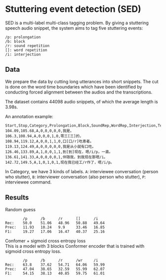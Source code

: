 # Stuttering event detection (SED)

SED is a multi-label multi-class tagging problem. By giving a stuttering speech audio snippet, the system aims to tag five stuttering events:

```
/p: prolongation
/b: block
/r: sound repetition
[]: word repetition
/i: interjection
```

## Data

We prepare the data by cutting long utterances into short snippets. The cut is done on the word time boundaries which have been identified by conducting forced alignment between the audios and the transcriptions.

The dataset contains 44098 audio snippets, of which the average length is 3.98s.

An annotation example:

```
Start,Stop,Category,Prolongation,Block,SoundRep,WordRep,Interjection,Text
104.09,105.68,A,0,0,0,0,0,我是。
106.3,108.94,A,0,0,0,1,0,零三[三]的，
108.94,119.12,A,0,0,1,1,0,口[口/r]吃患者。
119.13,124.49,A,0,0,0,0,0,我是从小就有口吃。
126.46,133.89,A,1,0,0,1,1,到[到]现在，嗯/i/p，一直。
136.61,141.33,A,0,0,0,0,1,伴随我，到我现在那嗯/i。
142.72,149.5,A,1,0,1,0,1,现在我已经工/r作了，嗯/i/p。
```

In Category, we have 3 kinds of labels. `A`: interviewee conversation (person who stutter), `B`: interviewer conversation (also person who stutter), `P`: interviewee command. 

## Results

Random guess
```
        /p      /b      /r      []      /i
Rec:    50.0    51.06   48.96   50.88   49.64
Prec:   11.93   10.24   9.9     33.46   16.85
F1:     19.27   17.06   16.47   40.37   25.16
```

Confomer + sigmoid cross entropy loss  
This is a model with 3 blocks Conformer encoder that is trained with sigmoid cross entropy loss. 
```
        /p      /b      /r      /wr     /i
Rec:    63.8    37.62   54.71   64.06   59.99
Prec:   47.04   38.65   32.59   55.99   62.07
F1:     54.15   38.13   40.85   59.75   61.01
```
